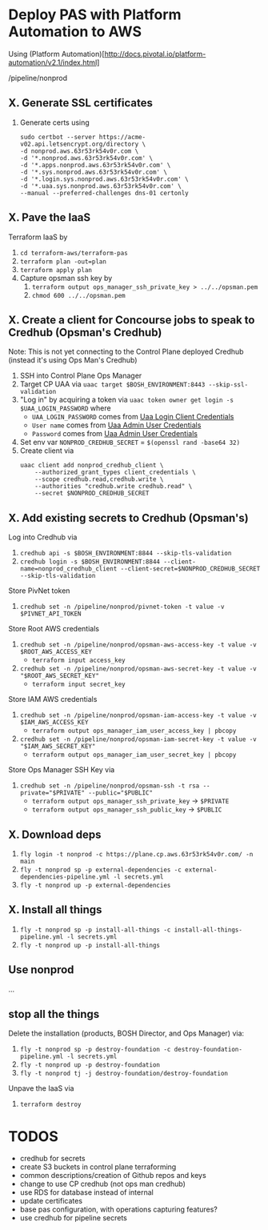 # Deploy PAS with Platform Automation to AWS

Using (Platform Automation)[http://docs.pivotal.io/platform-automation/v2.1/index.html]

/pipeline/nonprod

## X. Generate SSL certificates

1. Generate certs using
    ```
    sudo certbot --server https://acme-v02.api.letsencrypt.org/directory \
    -d nonprod.aws.63r53rk54v0r.com \
    -d '*.nonprod.aws.63r53rk54v0r.com' \
    -d '*.apps.nonprod.aws.63r53rk54v0r.com' \
    -d '*.sys.nonprod.aws.63r53rk54v0r.com' \
    -d '*.login.sys.nonprod.aws.63r53rk54v0r.com' \
    -d '*.uaa.sys.nonprod.aws.63r53rk54v0r.com' \
    --manual --preferred-challenges dns-01 certonly
    ```

## X. Pave the IaaS

Terraform IaaS by
1. `cd terraform-aws/terraform-pas`
1. `terraform plan -out=plan`
1. `terraform apply plan`
1. Capture opsman ssh key by
    1. `terraform output ops_manager_ssh_private_key > ../../opsman.pem`
    1. `chmod 600 ../../opsman.pem`

## X. Create a client for Concourse jobs to speak to Credhub (Opsman's Credhub)

Note: This is not yet connecting to the Control Plane deployed Credhub (instead it's using Ops Man's Credhub)

1. SSH into Control Plane Ops Manager
1. Target CP UAA via `uaac target $BOSH_ENVIRONMENT:8443 --skip-ssl-validation`
1. "Log in" by acquiring a token via `uaac token owner get login -s $UAA_LOGIN_PASSWORD` where
    - `UAA_LOGIN_PASSWORD` comes from [Uaa Login Client Credentials](https://pcf.cp.aws.63r53rk54v0r.com/api/v0/deployed/director/credentials/uaa_login_client_credentials)
    - `User name` comes from [Uaa Admin User Credentials](https://pcf.cp.aws.63r53rk54v0r.com/api/v0/deployed/director/credentials/uaa_admin_user_credentials)
    - `Password` comes from [Uaa Admin User Credentials](https://pcf.cp.aws.63r53rk54v0r.com/api/v0/deployed/director/credentials/uaa_admin_user_credentials)
1. Set env var `NONPROD_CREDHUB_SECRET` = `$(openssl rand -base64 32)`
1. Create client via
    ```
    uaac client add nonprod_credhub_client \
        --authorized_grant_types client_credentials \
        --scope credhub.read,credhub.write \
        --authorities "credhub.write credhub.read" \
        --secret $NONPROD_CREDHUB_SECRET
    ```

## X. Add existing secrets to Credhub (Opsman's)

Log into Credhub via
1. `credhub api -s $BOSH_ENVIRONMENT:8844 --skip-tls-validation`
1. `credhub login -s $BOSH_ENVIRONMENT:8844 --client-name=nonprod_credhub_client --client-secret=$NONPROD_CREDHUB_SECRET --skip-tls-validation`

Store PivNet token
1. `credhub set -n /pipeline/nonprod/pivnet-token -t value -v $PIVNET_API_TOKEN`

Store Root AWS credentials
1. `credhub set -n /pipeline/nonprod/opsman-aws-access-key -t value -v $ROOT_AWS_ACCESS_KEY`
    - `terraform input access_key`
1. `credhub set -n /pipeline/nonprod/opsman-aws-secret-key -t value -v "$ROOT_AWS_SECRET_KEY"`
    - `terraform input secret_key`

Store IAM AWS credentials
1. `credhub set -n /pipeline/nonprod/opsman-iam-access-key -t value -v $IAM_AWS_ACCESS_KEY`
    - `terraform output ops_manager_iam_user_access_key | pbcopy`
1. `credhub set -n /pipeline/nonprod/opsman-iam-secret-key -t value -v "$IAM_AWS_SECRET_KEY"`
    - `terraform output ops_manager_iam_user_secret_key | pbcopy`

Store Ops Manager SSH Key via
1. `credhub set -n /pipeline/nonprod/opsman-ssh -t rsa --private="$PRIVATE" --public="$PUBLIC"`
    - `terraform output ops_manager_ssh_private_key` -> `$PRIVATE`
    - `terraform output ops_manager_ssh_public_key` -> `$PUBLIC`

## X. Download deps

1. `fly login -t nonprod -c https://plane.cp.aws.63r53rk54v0r.com/ -n main`
1. `fly -t nonprod sp -p external-dependencies -c external-dependencies-pipeline.yml -l secrets.yml`
1. `fly -t nonprod up -p external-dependencies`


## X. Install all things

1. `fly -t nonprod sp -p install-all-things -c install-all-things-pipeline.yml -l secrets.yml`
1. `fly -t nonprod up -p install-all-things`

## Use nonprod

...

## stop all the things

Delete the installation (products, BOSH Director, and Ops Manager) via:
1. `fly -t nonprod sp -p destroy-foundation -c destroy-foundation-pipeline.yml -l secrets.yml`
1. `fly -t nonprod up -p destroy-foundation`
1. `fly -t nonprod tj -j destroy-foundation/destroy-foundation`

Unpave the IaaS via
1. `terraform destroy`

# TODOS

- credhub for secrets
- create S3 buckets in control plane terraforming
- common descriptions/creation of Github repos and keys
- change to use CP credhub (not ops man credhub)
- use RDS for database instead of internal
- update certificates
- base pas configuration, with operations capturing features?
- use credhub for pipeline secrets